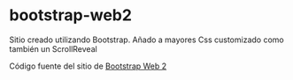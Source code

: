 # bootstrap-web2

Sitio creado utilizando Bootstrap. Añado a mayores Css customizado como también un ScrollReveal

Código fuente del sitio de [Bootstrap Web 2](https://pablodinis.github.io/bootstrap-web2/)
